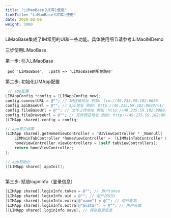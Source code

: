```yaml
---
title: "LiMaoBase(UI库)使用"
linkTitle: "LiMaoBase(UI库)使用"
date: 2020-02-06
weight: 3000 
---
```


LiMaoBase集成了IM常用的UI和一些功能。具体使用细节请参考:LiMaoIMDemo

三步使用LiMaoBase

第一步: 引入LiMaoBase

```
 pod 'LiMaoBase',  :path => 'LiMaoBase的所在路径' 

```

第二步: 初始化LIMApp配置

```Objective-C
 // app配置
LIMAppConfig *config = [LIMAppConfig new];
config.connectURL = @""; // IM连接地址 例如: lim://49.235.59.182:6666
config.apiBaseUrl = @""; // api地址 例如: http://49.235.59.182:8080/v1/
config.fileBaseUrl = @""; // 文件上传地址 例如：http://49.235.59.182:8888/
config.fileBrowseUrl = @""; // 文件预览地址 例如: http://49.235.59.182:8082/
[LIMApp shared].config = config;

// app首页设置
[LIMApp shared].getHomeViewController = ^UIViewController * _Nonnull{
    LIMMainTabController *homeViewController =  [LIMMainTabController new];
    homeViewController.viewControllers = [self tabViewControllers];
    return homeViewController;
};

// app初始化
[[LIMApp shared] appInit];
  
```

第三步: 赋值loginInfo（登录信息）

```Objective-C
[LIMApp shared].loginInfo.token = @""; // 用户token
[LIMApp shared].loginInfo.uid = @""; // 用户的UID
[LIMApp shared].loginInfo.extra[@"name"] = @""; // 用户昵称
[LIMApp shared].loginInfo.extra[@"avatar"] = @""; // 用户头像
[[LIMApp shared].loginInfo save]; // 保存登录信息
```